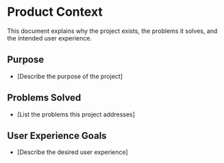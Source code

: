 # Product Context

This document explains why the project exists, the problems it solves, and the intended user experience.

## Purpose
- [Describe the purpose of the project]

## Problems Solved
- [List the problems this project addresses]

## User Experience Goals
- [Describe the desired user experience] 